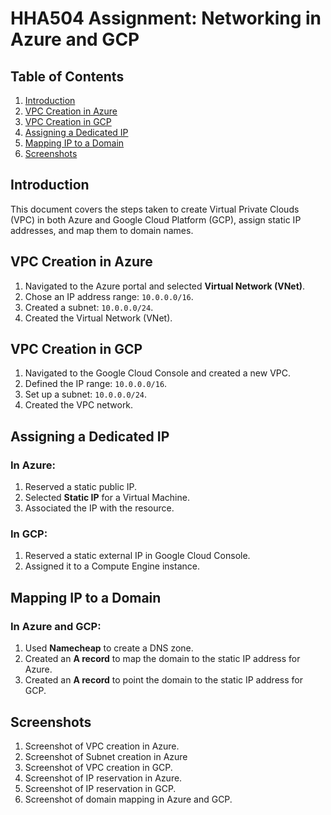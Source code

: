 # HHA504 Assignment: Networking in Azure and GCP

## Table of Contents
1. [Introduction](#introduction)
2. [VPC Creation in Azure](#vpc-creation-in-azure)
3. [VPC Creation in GCP](#vpc-creation-in-gcp)
4. [Assigning a Dedicated IP](#assigning-a-dedicated-ip)
5. [Mapping IP to a Domain](#mapping-ip-to-a-domain)
7. [Screenshots](#screenshots)

## Introduction
This document covers the steps taken to create Virtual Private Clouds (VPC) in both Azure and Google Cloud Platform (GCP), assign static IP addresses, and map them to domain names.

## VPC Creation in Azure
1. Navigated to the Azure portal and selected **Virtual Network (VNet)**.
2. Chose an IP address range: `10.0.0.0/16`.
3. Created a subnet: `10.0.0.0/24`.
4. Created the Virtual Network (VNet).

## VPC Creation in GCP
1. Navigated to the Google Cloud Console and created a new VPC.
2. Defined the IP range: `10.0.0.0/16`.
3. Set up a subnet: `10.0.0.0/24`.
4. Created the VPC network.

## Assigning a Dedicated IP
### In Azure:
1. Reserved a static public IP.
2. Selected **Static IP** for a Virtual Machine.
3. Associated the IP with the resource.

### In GCP:
1. Reserved a static external IP in Google Cloud Console.
2. Assigned it to a Compute Engine instance.

## Mapping IP to a Domain
### In Azure and GCP:
1. Used **Namecheap** to create a DNS zone.
2. Created an **A record** to map the domain to the static IP address for Azure.
2. Created an **A record** to point the domain to the static IP address for GCP.

## Screenshots
1. Screenshot of VPC creation in Azure.
2. Screenshot of Subnet creation in Azure
3. Screenshot of VPC creation in GCP.
4. Screenshot of IP reservation in Azure.
5. Screenshot of IP reservation in GCP.
6. Screenshot of domain mapping in Azure and GCP.
